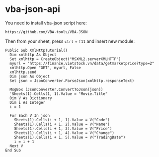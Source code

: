 # vba-json-api

You need to install vba-json script here:

```
https://github.com/VBA-tools/VBA-JSON
```

Then from your sheet, press `ctrl` + `f11` and insert new module:

```
Public Sub XmlHttpTutorial()
  Dim xmlhttp As Object
  Set xmlhttp = CreateObject("MSXML2.serverXMLHTTP")
  myurl = "https://finance.vietstock.vn/data/getmarketprice?type=2"
  xmlhttp.Open "GET", myurl, False
  xmlhttp.send
  Dim json As Object
  Set json = JsonConverter.ParseJson(xmlhttp.responseText)

  MsgBox (JsonConverter.ConvertToJson(json))
  'Sheets(1).Cells(1, 1).Value = "Movie.Title"
  Dim V As Dictionary
  Dim i As Integer
  i = 1
  
  For Each V In json
    Sheets(1).Cells(i + 1, 1).Value = V("Code")
    Sheets(1).Cells(i + 1, 2).Value = V("Name")
    Sheets(1).Cells(i + 1, 3).Value = V("Price")
    Sheets(1).Cells(i + 1, 4).Value = V("Change")
    Sheets(1).Cells(i + 1, 5).Value = V("TradingDate")
    i = i + 1
  Next V
End Sub
```
